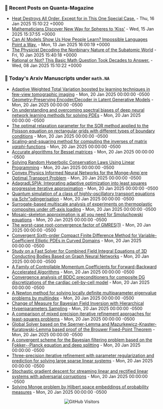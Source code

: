 ### 📝 Recent Posts on Quanta-Magazine
<!-- quanta starts -->
* <a href="https://www.quantamagazine.org/heat-destroys-all-order-except-for-in-this-one-special-case-20250116/">Heat Destroys All Order. Except for in This One Special Case.</a> - Thu, 16 Jan 2025 15:10:22 +0000
* <a href="https://www.quantamagazine.org/mathematicians-discover-new-way-for-spheres-to-kiss-20250115/">Mathematicians Discover New Way for Spheres to ‘Kiss’</a> - Wed, 15 Jan 2025 15:37:55 +0000
* <a href="https://www.quantamagazine.org/can-ai-models-show-us-how-people-learn-impossible-languages-point-a-way-20250113/">Can AI Models Show Us How People Learn? Impossible Languages Point a Way.</a> - Mon, 13 Jan 2025 16:00:19 +0000
* <a href="https://www.quantamagazine.org/the-physicist-decoding-the-nonbinary-nature-of-the-subatomic-world-20250110/">The Physicist Decoding the Nonbinary Nature of the Subatomic World</a> - Fri, 10 Jan 2025 15:40:18 +0000
* <a href="https://www.quantamagazine.org/rational-or-not-this-basic-math-question-took-decades-to-answer-20250108/">Rational or Not? This Basic Math Question Took Decades to Answer.</a> - Wed, 08 Jan 2025 15:10:22 +0000
<!-- quanta ends -->


### 📝 Today's Arxiv Manuscripts under ``math.NA``
<!-- arxiv-math-na starts -->
* <a href="https://arxiv.org/abs/2501.09845">Adaptive Weighted Total Variation boosted by learning techniques in few-view tomographic imaging</a> - Mon, 20 Jan 2025 00:00:00 -0500
* <a href="https://arxiv.org/abs/2501.09876">Geometry-Preserving Encoder/Decoder in Latent Generative Models</a> - Mon, 20 Jan 2025 00:00:00 -0500
* <a href="https://arxiv.org/abs/2501.09987">On understanding and overcoming spectral biases of deep neural network learning methods for solving PDEs</a> - Mon, 20 Jan 2025 00:00:00 -0500
* <a href="https://arxiv.org/abs/2501.09995">The optimal relaxation parameter for the SOR method applied to the Poisson equation on rectangular grids with different types of boundary conditions</a> - Mon, 20 Jan 2025 00:00:00 -0500
* <a href="https://arxiv.org/abs/2501.10028">Scaling-and-squaring method for computing the inverses of matrix $varphi$-functions</a> - Mon, 20 Jan 2025 00:00:00 -0500
* <a href="https://arxiv.org/abs/2501.10076">Accurate algorithms for Bessel matrices</a> - Mon, 20 Jan 2025 00:00:00 -0500
* <a href="https://arxiv.org/abs/2501.10104">Solving Random Hyperbolic Conservation Laws Using Linear Programming</a> - Mon, 20 Jan 2025 00:00:00 -0500
* <a href="https://arxiv.org/abs/2501.10162">Convex Physics Informed Neural Networks for the Monge-Amp`ere Optimal Transport Problem</a> - Mon, 20 Jan 2025 00:00:00 -0500
* <a href="https://arxiv.org/abs/2501.10170">AdagradLSPIA: Integrating adaptive optimization into least squares progressive iterative approximation</a> - Mon, 20 Jan 2025 00:00:00 -0500
* <a href="https://arxiv.org/abs/2501.10176">Quantum simulation of a class of highly-oscillatory transport equations via Schr"odingerisation</a> - Mon, 20 Jan 2025 00:00:00 -0500
* <a href="https://arxiv.org/abs/2501.10193">Surrogate-based multiscale analysis of experiments on thermoplastic composites under off-axis loading</a> - Mon, 20 Jan 2025 00:00:00 -0500
* <a href="https://arxiv.org/abs/2501.10206">Mosaic-skeleton approximation is all you need for Smoluchowski equations</a> - Mon, 20 Jan 2025 00:00:00 -0500
* <a href="https://arxiv.org/abs/2501.10248">The worst-case root-convergence factor of GMRES(1)</a> - Mon, 20 Jan 2025 00:00:00 -0500
* <a href="https://arxiv.org/abs/2501.10358">Convergent Sixth-order Compact Finite Difference Method for Variable-Coefficient Elliptic PDEs in Curved Domains</a> - Mon, 20 Jan 2025 00:00:00 -0500
* <a href="https://arxiv.org/abs/2501.09923">Study on a Fast Solver for Combined Field Integral Equations of 3D Conducting Bodies Based on Graph Neural Networks</a> - Mon, 20 Jan 2025 00:00:00 -0500
* <a href="https://arxiv.org/abs/2501.10051">A Family of Controllable Momentum Coefficients for Forward-Backward Accelerated Algorithms</a> - Mon, 20 Jan 2025 00:00:00 -0500
* <a href="https://arxiv.org/abs/2212.12295">Convergence analysis of BDDC preconditioners for composite DG discretizations of the cardiac cell-by-cell model</a> - Mon, 20 Jan 2025 00:00:00 -0500
* <a href="https://arxiv.org/abs/2404.04194">A Newton method for solving locally definite multiparameter eigenvalue problems by multiindex</a> - Mon, 20 Jan 2025 00:00:00 -0500
* <a href="https://arxiv.org/abs/2404.12688">Change of Measure for Bayesian Field Inversion with Hierarchical Hyperparameters Sampling</a> - Mon, 20 Jan 2025 00:00:00 -0500
* <a href="https://arxiv.org/abs/2405.18363">A comparison of mixed precision iterative refinement approaches for least-squares problems</a> - Mon, 20 Jan 2025 00:00:00 -0500
* <a href="https://arxiv.org/abs/2407.18816">Global Solver based on the Sperner-Lemma and Mazurkewicz-Knaster-Kuratowski-Lemma based proof of the Brouwer Fixed-Point Theorem</a> - Mon, 20 Jan 2025 00:00:00 -0500
* <a href="https://arxiv.org/abs/2409.14585">A convergent scheme for the Bayesian filtering problem based on the Fokker--Planck equation and deep splitting</a> - Mon, 20 Jan 2025 00:00:00 -0500
* <a href="https://arxiv.org/abs/2501.04229">Three-precision iterative refinement with parameter regularization and prediction for solving large sparse linear systems</a> - Mon, 20 Jan 2025 00:00:00 -0500
* <a href="https://arxiv.org/abs/2403.01204">Stochastic gradient descent for streaming linear and rectified linear systems with adversarial corruptions</a> - Mon, 20 Jan 2025 00:00:00 -0500
* <a href="https://arxiv.org/abs/2412.03478">Solving Monge problem by Hilbert space embeddings of probability measures</a> - Mon, 20 Jan 2025 00:00:00 -0500
<!-- arxiv-math-na ends -->

<div align="center">
  
![GitHub Visitors](https://api.visitorbadge.io/api/visitors?path=https%3A%2F%2Fgithub.com%2Flowrank&label=profile%20views&labelColor=%231e1e2e&countColor=%23cba6f7)



</div>
